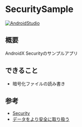# SecuritySample

[![AndroidStudio](https://img.shields.io/badge/AndroidStudio-v3.6.3-green)](https://developer.android.com/studio)

## 概要

AndroidX Securityのサンプルアプリ

## できること

- 暗号化ファイルの読み書き

## 参考

- [Security](https://developer.android.com/jetpack/androidx/releases/security?hl=ja)
- [データをより安全に取り扱う](https://developer.android.com/topic/security/data?hl=ja)
